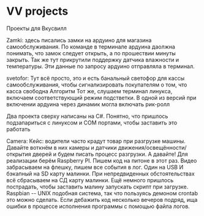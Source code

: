 # VV projects
 Проекты для Вкусвилл

Zamki: здесь писались замки на ардуино для магазина самообслуживания. По команде в терминале ардуина даолжна понимать, что замок следует открыть, а по прошествии минуты закрыть.
Так же тут прикрутили поддержку датчика влажности и температуры. Эти данные по запросу ардуино отправляла в терминал. 

svetofor: Тут всё просто, это и есть банальный светофор для кассы самообслуживания, чтобы сигнализировать покупателям о том, что касса свободна
Алгоритм Тот же, слушаем терминал линукса, включаем соответствующий режим подстветки. В одной из версий при включении ардуина через динамик могла включать рик-ролл

Два проекта сверху написаны на C#. Понятно, что пришлось подзапариться с линуксом и  COM портами, чтобы заставить это работать

Camera: Кейс: водители часто крадут товар при разгрузке машины. Давайте воткнём в них камеры и датчики движения/освещённости/открытия дверей и будем писать процесс разгрузки. А давайте!
Для реализации берём Raspberry PI. Пишем код на питоне в этот раз. Видео забрасываем на флешку, пишем все события в лог. Один на USB И бэкапный на SD карту малинки. При непредвиденных обстоятельствах всё сбрасываем на СД карту малинки.
Ещё немного пришлось пострадать, чтобы заставить малину запускать скрипт при загрузке. Raspbian -- UNIX подобная система, так что пользуясь демоном crontab это можно сделать. Если дебажить код несколько вечеров подряд, ища ошибки в процессе исполнения программы с помощью файла логов.
